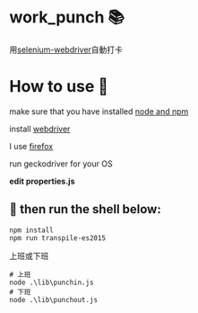 # work_punch :books:
用[selenium-webdriver](https://github.com/SeleniumHQ/selenium/tree/master/javascript/node/selenium-webdriver)自動打卡

# How to use :wrench:
make sure that you have installed [node and npm](https://nodejs.org/en/)

install [webdriver](https://github.com/SeleniumHQ/selenium/tree/master/javascript/node/selenium-webdriver)

I use [firefox](https://github.com/mozilla/geckodriver/releases/)

run geckodriver for your OS

**edit properties.js**
## :memo: then run the shell below:

~~~
npm install
npm run transpile-es2015
~~~

上班或下班
~~~
# 上班
node .\lib\punchin.js
# 下班
node .\lib\punchout.js
~~~
